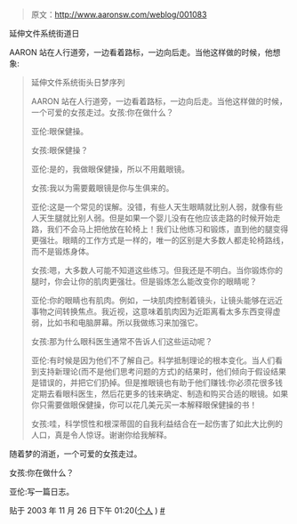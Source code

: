 # 

> 原文：<http://www.aaronsw.com/weblog/001083>

延伸文件系统街道日

AARON 站在人行道旁，一边看着路标，一边向后走。当他这样做的时候，他想象:

> 延伸文件系统街头日梦序列
> 
> AARON 站在人行道旁，一边看着路标，一边向后走。当他这样做的时候，一个可爱的女孩走过。女孩:你在做什么？
> 
> 亚伦:眼保健操。
> 
> 女孩:眼保健操？
> 
> 亚伦:是的，我做眼保健操，所以不用戴眼镜。
> 
> 女孩:我以为需要戴眼镜是你与生俱来的。
> 
> 亚伦:这是一个常见的误解。没错，有些人天生眼睛就比别人弱，就像有些人天生腿就比别人弱。但是如果一个婴儿没有在他应该走路的时候开始走路，我们不会马上把他放在轮椅上！我们让他练习和锻炼，直到他的腿变得更强壮。眼睛的工作方式是一样的，唯一的区别是大多数人都走轮椅路线，而不是锻炼身体。
> 
> 女孩:嗯，大多数人可能不知道这些练习。但我还是不明白。当你锻炼你的腿时，你会让你的肌肉更强壮。但是锻炼怎么能改变你的眼睛呢？
> 
> 亚伦:你的眼睛也有肌肉。例如，一块肌肉控制着镜头，让镜头能够在远近事物之间转换焦点。我近视，这意味着肌肉因为近距离看太多东西变得虚弱，比如书和电脑屏幕。所以我做练习来加强它。
> 
> 女孩:那为什么眼科医生通常不告诉人们这些运动呢？
> 
> 亚伦:有时候是因为他们不了解自己。科学抵制理论的根本变化。当人们看到支持新理论(而不是他们思考问题的方式)的结果时，他们倾向于假设结果是错误的，并把它们扔掉。但是推眼镜也有助于他们赚钱:你必须花很多钱定期去看眼科医生，然后花更多的钱来确定、制造和购买合适的眼镜。如果你只需要做眼保健操，你可以花几美元买一本解释眼保健操的书！
> 
> 女孩:哇，科学惯性和根深蒂固的自我利益结合在一起伤害了如此大比例的人口，真是令人惊讶。谢谢你给我解释。

随着梦的消逝，一个可爱的女孩走过。

女孩:你在做什么？

亚伦:写一篇日志。

贴于 2003 年 11 月 26 日下午 01:20([个人](cat_personal) ) [#](001083)

